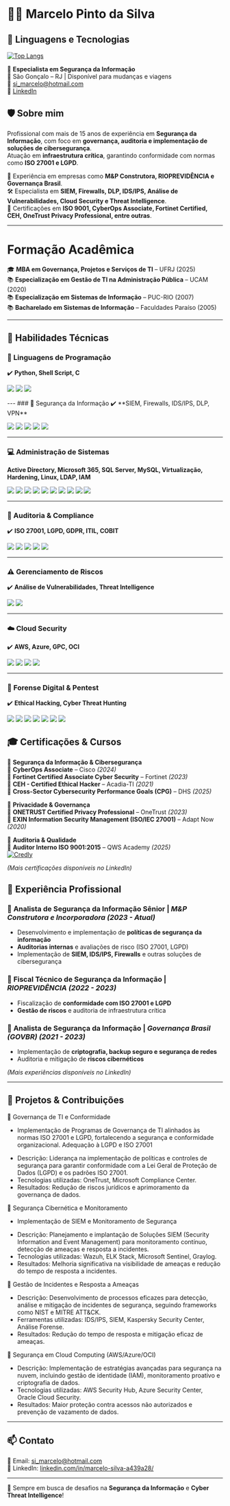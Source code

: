# 👨‍💻 Marcelo Pinto da Silva

## 🚀 Linguagens e Tecnologias

[![Top Langs](https://github-readme-stats.vercel.app/api/top-langs/?username=marcelosilva75&layout=compact&langs_count=8&theme=dark)](https://github.com/marcelosilva75)

🔐 **Especialista em Segurança da Informação**  
📍 São Gonçalo – RJ | Disponível para mudanças e viagens  
📧 [si_marcelo@hotmail.com](mailto:si_marcelo@hotmail.com)  
🔗 [LinkedIn](https://www.linkedin.com/in/marcelo-silva-a439a28/)  

## 🛡️ Sobre mim
Profissional com mais de 15 anos de experiência em **Segurança da Informação**, com foco em **governança, auditoria e implementação de soluções de cibersegurança**.  
Atuação em **infraestrutura crítica**, garantindo conformidade com normas como **ISO 27001 e LGPD**.  

💼 Experiência em empresas como **M&P Construtora, RIOPREVIDÊNCIA e Governança Brasil**.  
🛠️ Especialista em **SIEM, Firewalls, DLP, IDS/IPS, Análise de Vulnerabilidades, Cloud Security e Threat Intelligence**.  
📜 Certificações em **ISO 9001, CyberOps Associate, Fortinet Certified, CEH, OneTrust Privacy Professional, entre outras**.  

---


# Formação Acadêmica  

🎓 **MBA em Governança, Projetos e Serviços de TI** – UFRJ (2025)  
📚 **Especialização em Gestão de TI na Administração Pública** – UCAM (2020)  
📚 **Especialização em Sistemas de Informação** – PUC-RIO (2007)  
📚 **Bacharelado em Sistemas de Informação** – Faculdades Paraíso (2005)  

 
---
## 🚀 Habilidades Técnicas  

### 📜 Linguagens de Programação  
✔️ **Python, Shell Script, C**  

<p align="left">
  <img src="https://img.shields.io/badge/Python-3776AB?style=for-the-badge&logo=python&logoColor=white"/>
  <img src="https://img.shields.io/badge/Shell_Script-121011?style=for-the-badge&logo=gnu-bash&logoColor=white"/>
  <img src="https://img.shields.io/badge/C-00599C?style=for-the-badge&logo=c&logoColor=white"/>
</p>
---
### 🔐 Segurança da Informação  
✔️ **SIEM, Firewalls, IDS/IPS, DLP, VPN**  

<p align="left">
  <img src="https://img.shields.io/badge/Wazuh-5A5A5A?style=for-the-badge&logo=wazuh&logoColor=white"/>
  <img src="https://img.shields.io/badge/Kaspersky-008000?style=for-the-badge&logo=kaspersky&logoColor=white"/>
  <img src="https://img.shields.io/badge/Security%20Onion-1E90FF?style=for-the-badge&logo=securityonionsolutions&logoColor=white"/>
  <img src="https://img.shields.io/badge/Veeam%20Backup-00B336?style=for-the-badge&logo=veeam&logoColor=white"/>
  <img src="https://img.shields.io/badge/Microsoft%20365-0078D4?style=for-the-badge&logo=microsoft&logoColor=white"/>
</p>

---

### 💻 Administração de Sistemas  
**Active Directory, Microsoft 365, SQL Server, MySQL, Virtualização, Hardening, Linux, LDAP, IAM**

<p align="left">
  <img src="https://img.shields.io/badge/Active%20Directory-003366?style=for-the-badge&logo=microsoft&logoColor=white"/>
  <img src="https://img.shields.io/badge/Microsoft%20365-0078D4?style=for-the-badge&logo=microsoft&logoColor=white"/>
  <img src="https://img.shields.io/badge/SQL%20Server-CC2927?style=for-the-badge&logo=microsoft-sql-server&logoColor=white"/>
  <img src="https://img.shields.io/badge/MySQL-4479A1?style=for-the-badge&logo=mysql&logoColor=white"/>
  <img src="https://img.shields.io/badge/Linux-FCC624?style=for-the-badge&logo=linux&logoColor=black"/>
  <img src="https://img.shields.io/badge/LDAP-005CB9?style=for-the-badge&logo=security&logoColor=white"/>
  <img src="https://img.shields.io/badge/IAM-800080?style=for-the-badge&logo=identity-management&logoColor=white"/>
  <img src="https://img.shields.io/badge/VMware-607078?style=for-the-badge&logo=vmware&logoColor=white"/>
  <img src="https://img.shields.io/badge/Virtualization-008000?style=for-the-badge&logo=virtualbox&logoColor=white"/>
  <img src="https://img.shields.io/badge/Hardening-FFA500?style=for-the-badge&logo=security&logoColor=white"/>
</p>

---

### 📜 Auditoria & Compliance  
✔️ **ISO 27001, LGPD, GDPR, ITIL, COBIT**  

<p align="left">
  <img src="https://img.shields.io/badge/ISO%2027001-0073CF?style=for-the-badge&logo=iso&logoColor=white"/>
  <img src="https://img.shields.io/badge/LGPD-00ADEF?style=for-the-badge&logo=privacy&logoColor=white"/>
  <img src="https://img.shields.io/badge/GDPR-0033A0?style=for-the-badge&logo=privacy&logoColor=white"/>
  <img src="https://img.shields.io/badge/ITIL-652D90?style=for-the-badge&logo=itil&logoColor=white"/>
  <img src="https://img.shields.io/badge/COBIT-005CB9?style=for-the-badge&logo=governance&logoColor=white"/>
</p>

---

### ⚠️ Gerenciamento de Riscos  
✔️ **Análise de Vulnerabilidades, Threat Intelligence**  

<p align="left">
  <img src="https://img.shields.io/badge/Threat%20Intelligence-FF5733?style=for-the-badge&logo=cybersecurity&logoColor=white"/>
  <img src="https://img.shields.io/badge/Pentest-5E5E5E?style=for-the-badge&logo=hackerone&logoColor=white"/>
</p>

---

### ☁️ Cloud Security  
✔️ **AWS, Azure, GPC, OCI**  

<p align="left">
  <img src="https://img.shields.io/badge/AWS-232F3E?style=for-the-badge&logo=amazon-aws&logoColor=white"/>
  <img src="https://img.shields.io/badge/Microsoft_Azure-0089D6?style=for-the-badge&logo=microsoft-azure&logoColor=white"/>
  <img src="https://img.shields.io/badge/Google_Cloud-4285F4?style=for-the-badge&logo=google-cloud&logoColor=white"/>
  <img src="https://img.shields.io/badge/Oracle_Cloud-F80000?style=for-the-badge&logo=oracle&logoColor=white"/>
</p>

---

### 🔐 Forense Digital & Pentest  
✔️ **Ethical Hacking, Cyber Threat Hunting**  <p align="left">
  <img src="https://img.shields.io/badge/CEH-v11-red?style=for-the-badge&logo=ethicalhacking&logoColor=white"/>
  <img src="https://img.shields.io/badge/Threat%20Hunting-181717?style=for-the-badge&logo=cybersecurity&logoColor=white"/>
  <img src="https://img.shields.io/badge/Kali_Linux-557C94?style=for-the-badge&logo=kalilinux&logoColor=white"/>
  <img src="https://img.shields.io/badge/Burp_Suite-FE7A16?style=for-the-badge&logo=burp-suite&logoColor=white"/>
  <img src="https://img.shields.io/badge/Metasploit-4479A1?style=for-the-badge&logo=metasploit&logoColor=white"/>
  <img src="https://img.shields.io/badge/Maltego-2C3E50?style=for-the-badge&logo=maltego&logoColor=white"/>
  <img src="https://img.shields.io/badge/OWASP-000000?style=for-the-badge&logo=owasp&logoColor=white"/>
</p>


## 🎓 Certificações & Cursos  

📌 **Segurança da Informação & Cibersegurança**  
🔹 **CyberOps Associate** – Cisco *(2024)*  
🔹 **Fortinet Certified Associate Cyber Security** – Fortinet *(2023)*  
🔹 **CEH - Certified Ethical Hacker** – Acadia-TI *(2021)*  
🔹 **Cross-Sector Cybersecurity Performance Goals (CPG)** – DHS *(2025)*  

📌 **Privacidade & Governança**  
🔹 **ONETRUST Certified Privacy Professional** – OneTrust *(2023)*  
🔹 **EXIN Information Security Management (ISO/IEC 27001)** – Adapt Now *(2020)*  

📌 **Auditoria & Qualidade**  
🔹 **Auditor Interno ISO 9001:2015** – QWS Academy *(2025)*  
[![Credly](https://img.shields.io/badge/Credly-FFA500?style=for-the-badge&logo=credly&logoColor=white)](https://www.credly.com/users/marcelo-pinto-da-silva)

_(Mais certificações disponíveis no LinkedIn)_  

## 📌 Experiência Profissional

### 🔹 **Analista de Segurança da Informação Sênior** | *M&P Construtora e Incorporadora (2023 - Atual)*  
- Desenvolvimento e implementação de **políticas de segurança da informação**  
- **Auditorias internas** e avaliações de risco (ISO 27001, LGPD)  
- Implementação de **SIEM, IDS/IPS, Firewalls** e outras soluções de cibersegurança  

### 🔹 **Fiscal Técnico de Segurança da Informação** | *RIOPREVIDÊNCIA (2022 - 2023)*  
- Fiscalização de **conformidade com ISO 27001 e LGPD**  
- **Gestão de riscos** e auditoria de infraestrutura crítica  

### 🔹 **Analista de Segurança da Informação** | *Governança Brasil (GOVBR) (2021 - 2023)*  
- Implementação de **criptografia, backup seguro e segurança de redes**  
- Auditoria e mitigação de **riscos cibernéticos**  

_(Mais experiências disponíveis no LinkedIn)_  

---

## 🚀 Projetos & Contribuições

🔸 Governança de TI e Conformidade
- Implementação de Programas de Governança de TI alinhados às normas ISO 27001 e LGPD, fortalecendo a segurança e conformidade organizacional.
Adequação à LGPD e ISO 27001
 * Descrição: Liderança na implementação de políticas e controles de segurança para garantir conformidade com a Lei Geral de Proteção de Dados (LGPD) e os padrões ISO 27001.
 * Tecnologias utilizadas: OneTrust, Microsoft Compliance Center.
* Resultados: Redução de riscos jurídicos e aprimoramento da governança de dados.

🔸 Segurança Cibernética e Monitoramento
- Implementação de SIEM e Monitoramento de Segurança
 * Descrição: Planejamento e implantação de Soluções SIEM (Security Information and Event Management) para monitoramento contínuo, detecção de ameaças e resposta a incidentes.
 * Tecnologias utilizadas: Wazuh, ELK Stack, Microsoft Sentinel, Graylog.
 * Resultados: Melhoria significativa na visibilidade de ameaças e redução do tempo de resposta a incidentes.

🔸 Gestão de Incidentes e Resposta a Ameaças
* Descrição: Desenvolvimento de processos eficazes para detecção, análise e mitigação de incidentes de segurança, seguindo frameworks como NIST e MITRE ATT&CK.
* Ferramentas utilizadas: IDS/IPS, SIEM, Kaspersky Security Center, Análise Forense.
* Resultados: Redução do tempo de resposta e mitigação eficaz de ameaças.

🔸 Segurança em Cloud Computing (AWS/Azure/OCI)
 * Descrição: Implementação de estratégias avançadas para segurança na nuvem, incluindo gestão de identidade (IAM), monitoramento proativo e criptografia de dados.
 * Tecnologias utilizadas: AWS Security Hub, Azure Security Center, Oracle Cloud Security.
 * Resultados: Maior proteção contra acessos não autorizados e prevenção de vazamento de dados.

---

## 📫 Contato
📧 Email: [si_marcelo@hotmail.com](mailto:si_marcelo@hotmail.com)  
🔗 LinkedIn: [linkedin.com/in/marcelo-silva-a439a28/](https://www.linkedin.com/in/marcelo-silva-a439a28/)  

---
🚀 Sempre em busca de desafios na **Segurança da Informação** e **Cyber Threat Intelligence**!

